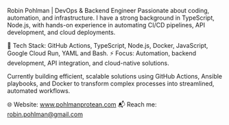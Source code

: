 Robin Pohlman | DevOps & Backend Engineer
Passionate about coding, automation, and infrastructure. I have a strong background in TypeScript, Node.js, with hands-on experience in automating CI/CD pipelines, API development, and cloud deployments.

🔧 Tech Stack: GitHub Actions, TypeScript, Node.js, Docker, JavaScript, Google Cloud Run, YAML and Bash.
⚡ Focus: Automation, backend development, API integration, and cloud-native solutions.

Currently building efficient, scalable solutions using GitHub Actions, Ansible playbooks, and Docker to transform complex processes into streamlined, automated workflows.

🌐 Website: www.pohlmanprotean.com
📬 Reach me: robin.pohlman@gmail.com
